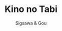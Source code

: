 ---
layout: post
title:  Kino no Tabi
outcome: 🚫 Dropped (group dissolved)
team: under SiberOwl
author: Sigsawa & Gou
imgPath: kino_gou.png
href: https://mangadex.org/title/2dadb5cd-b3e4-45a9-bc01-cd138e185dfb/kino-s-journey-gou
---
